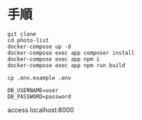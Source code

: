 # 手順

```
git clone
cd photo-list
docker-compose up -d
docker-compose exec app composer install
docker-compose exec app npm i
docker-compose exec app npm run build
```

```
cp .env.example .env

DB_USERNAME=user
DB_PASSWORD=password
```

access
localhost:8000